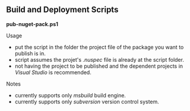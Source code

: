 Build and Deployment Scripts
----------------------------

**pub-nuget-pack.ps1**

Usage

- put the script in the folder the project file of the package you want to publish is in.
- script assumes the projet's *.nuspec* file is already at the script folder.
- not having the project to be published and the dependent projects in *Visual Studio* is recommended.

Notes

- currently supports only *msbuild* build engine.
- currently supports only *subversion* version control system.
